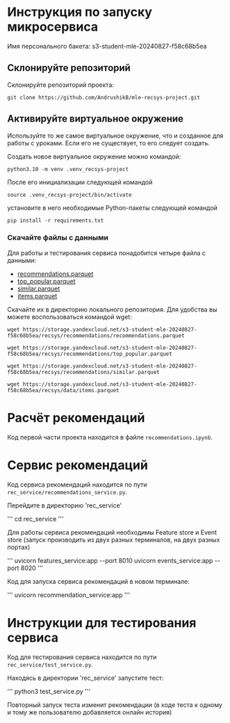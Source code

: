 # Инструкция по запуску микросервиса

Имя персонального бакета: s3-student-mle-20240827-f58c68b5ea

## Склонируйте репозиторий

Склонируйте репозиторий проекта:

```
git clone https://github.com/AndrushikB/mle-recsys-project.git
```

## Активируйте виртуальное окружение

Используйте то же самое виртуальное окружение, что и созданное для работы с уроками. Если его не существует, то его следует создать.

Создать новое виртуальное окружение можно командой:

```
python3.10 -m venv .venv_recsys-project
```

После его инициализации следующей командой

```
source .venv_recsys-project/bin/activate
```

установите в него необходимые Python-пакеты следующей командой

```
pip install -r requirements.txt
```

### Скачайте файлы с данными

Для работы и тестирования сервиса понадобится четыре файла с данными:
- [recommendations.parquet](https://storage.yandexcloud.net/s3-student-mle-20240827-f58c68b5ea/recsys/recommendations/recommendations.parquet)
- [top_popular.parquet](https://storage.yandexcloud.net/s3-student-mle-20240827-f58c68b5ea/recsys/recommendations/top_popular.parquet)
- [similar.parquet](https://storage.yandexcloud.net/s3-student-mle-20240827-f58c68b5ea/recsys/recommendations/similar.parquet)
- [items.parquet](https://storage.yandexcloud.net/s3-student-mle-20240827-f58c68b5ea/recsys/data/items.parquet)

Скачайте их в директорию локального репозитория. Для удобства вы можете воспользоваться командой wget:

```
wget https://storage.yandexcloud.net/s3-student-mle-20240827-f58c68b5ea/recsys/recommendations/recommendations.parquet

wget https://storage.yandexcloud.net/s3-student-mle-20240827-f58c68b5ea/recsys/recommendations/top_popular.parquet

wget https://storage.yandexcloud.net/s3-student-mle-20240827-f58c68b5ea/recsys/recommendations/similar.parquet

wget https://storage.yandexcloud.net/s3-student-mle-20240827-f58c68b5ea/recsys/data/items.parquet
```

# Расчёт рекомендаций

Код первой части проекта находится в файле `recommendations.ipynb`.

# Сервис рекомендаций

Код сервиса рекомендаций находится по пути `rec_service/recommendations_service.py`.

Перейдите в директорию 'rec_service'

''' cd rec_service '''

Для работы сервиса рекомендаций необходимы Feature store и Event store (запуск производить из двух разных терминалов, на двух разных портах)

'''
uvicorn features_service:app --port 8010
uvicorn events_service:app --port 8020
'''

Код для запуска сервиса рекомендаций в новом терминале:

'''
uvicorn recommendation_service:app
'''

# Инструкции для тестирования сервиса

Код для тестирования сервиса находится по пути `rec_service/test_service.py`.

Находясь в директории 'rec_service' запустите тест:

'''
python3 test_service.py
'''

Повторный запуск теста изменит рекомендации (в ходе теста к одному и тому же пользователю добавляется онлайн история)
